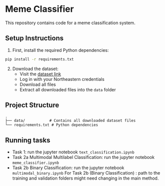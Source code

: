 # Meme Classifier

This repository contains code for a meme classification system. 

## Setup Instructions

1. First, install the required Python dependencies:
```bash
pip install -r requirements.txt
```

2. Download the dataset:
   - Visit the [dataset link](https://northeastern-my.sharepoint.com/:f:/g/personal/sathkrith_s_northeastern_edu/EjVRN-HA5oBDjWYaWOkvSKwBlIjfYov8ge0eK9SD7gW7qg?e=X0ARlY)
   - Log in with your Northeastern credentials
   - Download all files
   - Extract all downloaded files into the `data` folder

## Project Structure

```
.
├── data/           # Contains all downloaded dataset files
└── requirements.txt # Python dependencies
```

## Running tasks
* Task 1: run the jupyter notebook `text_classification.ipynb`
* Task 2a Multimodal Multilabel Classification: run the jupyter notebook `meme_classifier.ipynb`
* Task 2b Binary Classification: run the jupyter notebook `multimodal_binary.ipynb`
  For Task 2b (Binary Classification) : path to the training and validation folders might need changing in the main method.
